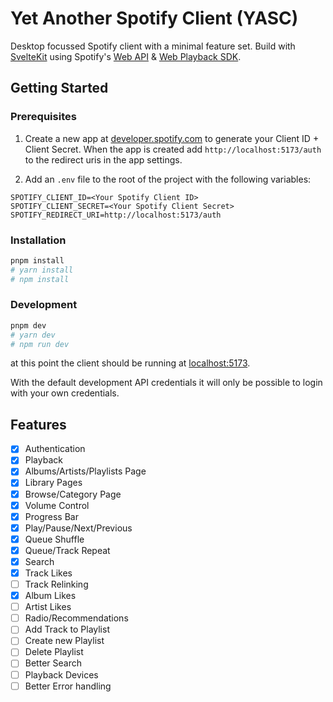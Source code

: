 # Yet Another Spotify Client (YASC)

Desktop focussed Spotify client with a minimal feature set. Build with [SvelteKit](https://kit.svelte.dev/) using Spotify's [Web API](https://developer.spotify.com/documentation/web-api) & [Web Playback SDK](https://developer.spotify.com/documentation/web-playback-sdk).

## Getting Started

### Prerequisites

1. Create a new app at [developer.spotify.com](https://developer.spotify.com/) to generate your Client ID + Client Secret. When the app is created add `http://localhost:5173/auth` to the redirect uris in the app settings.

2. Add an `.env` file to the root of the project with the following variables:

```env
SPOTIFY_CLIENT_ID=<Your Spotify Client ID>
SPOTIFY_CLIENT_SECRET=<Your Spotify Client Secret>
SPOTIFY_REDIRECT_URI=http://localhost:5173/auth
```

### Installation

```bash
pnpm install
# yarn install
# npm install
```

### Development

```bash
pnpm dev
# yarn dev
# npm run dev
```

at this point the client should be running at [localhost:5173](http://localhost:5173).

With the default development API credentials it will only be possible to login with your own credentials.

## Features

- [X] Authentication
- [X] Playback
- [X] Albums/Artists/Playlists Page
- [X] Library Pages
- [X] Browse/Category Page
- [X] Volume Control
- [X] Progress Bar
- [X] Play/Pause/Next/Previous
- [X] Queue Shuffle
- [X] Queue/Track Repeat
- [X] Search
- [X] Track Likes
- [ ] Track Relinking
- [X] Album Likes
- [ ] Artist Likes
- [ ] Radio/Recommendations
- [ ] Add Track to Playlist
- [ ] Create new Playlist
- [ ] Delete Playlist
- [ ] Better Search
- [ ] Playback Devices
- [ ] Better Error handling
